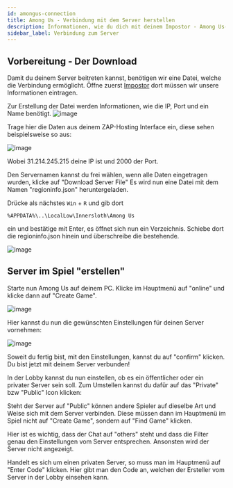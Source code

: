 ```yaml
---
id: amongus-connection
title: Among Us - Verbindung mit dem Server herstellen
description: Informationen, wie du dich mit deinem Impostor - Among Us-Server verbinden kannst - ZAP-Hosting.com Dokumentation
sidebar_label: Verbindung zum Server
---
```


## Vorbereitung - Der Download

Damit du deinem Server beitreten kannst, benötigen wir eine Datei, welche die Verbindung ermöglicht.
Öffne zuerst [Impostor](https://impostor.github.io/Impostor/) dort müssen wir unsere Informationen eintragen.

Zur Erstellung der Datei werden Informationen, wie die IP, Port und ein Name benötigt.
![image](https://user-images.githubusercontent.com/26007280/189938393-75e58963-cba4-47dc-93af-6ed1b49be876.png)

Trage hier die Daten aus deinem ZAP-Hosting Interface ein, diese sehen beispielsweise so aus:

![image](https://user-images.githubusercontent.com/26007280/189938425-0e5f2c8e-4344-4738-80a6-c6d8e60bcf5c.png)

Wobei 31.214.245.215 deine IP ist und 2000 der Port.

Den Servernamen kannst du frei wählen, wenn alle Daten eingetragen wurden, klicke auf "Download Server File"
Es wird nun eine Datei mit dem Namen "regioninfo.json" heruntergeladen.

Drücke als nächstes `Win` + `R` und gib dort 

```
%APPDATA%\..\LocalLow\Innersloth\Among Us
```

ein und bestätige mit Enter, es öffnet sich nun ein Verzeichnis. Schiebe dort die regioninfo.json hinein und überschreibe die bestehende.

![image](https://user-images.githubusercontent.com/26007280/189938494-17ff69e4-3c86-408f-9e3d-bc13f0342584.png)

## Server im Spiel "erstellen"

Starte nun Among Us auf deinem PC.
Klicke im Hauptmenü auf "online" und klicke dann auf "Create Game".

![image](https://user-images.githubusercontent.com/26007280/189938522-e8778369-c863-4511-9d63-3966ddfc855d.png)

Hier kannst du nun die gewünschten Einstellungen für deinen Server vornehmen:

![image](https://user-images.githubusercontent.com/26007280/189938542-0712b682-e58f-4955-b185-69e5e12b5613.png)

Soweit du fertig bist, mit den Einstellungen, kannst du auf "confirm" klicken.
Du bist jetzt mit deinem Server verbunden!

In der Lobby kannst du nun einstellen, ob es ein öffentlicher oder ein privater Server sein soll. Zum Umstellen kannst du dafür auf das "Private" bzw "Public" Icon klicken:

Steht der Server auf "Public" können andere Spieler auf dieselbe Art und Weise sich mit dem Server verbinden. Diese müssen dann im Hauptmenü im Spiel nicht auf "Create Game", sondern auf "Find Game" klicken.

Hier ist es wichtig, dass der Chat auf "others" steht und dass die Filter genau den Einstellungen vom Server entsprechen. Ansonsten wird der Server nicht angezeigt.

Handelt es sich um einen privaten Server, so muss man im Hauptmenü auf "Enter Code" klicken. Hier gibt man den Code an, welchen der Ersteller vom Server in der Lobby einsehen kann.